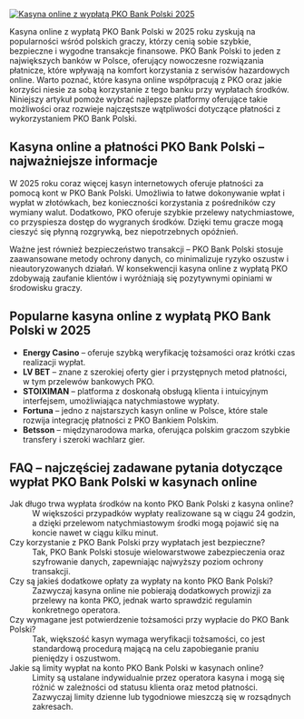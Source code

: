 [![Kasyna online z wypłatą PKO Bank Polski 2025](https://123-caf.pages.dev/gitsignup.png)](https://vrmoo.ru/Bt82HjjY)

<p>Kasyna online z wypłatą PKO Bank Polski w 2025 roku zyskują na popularności wśród polskich graczy, którzy cenią sobie szybkie, bezpieczne i wygodne transakcje finansowe. PKO Bank Polski to jeden z największych banków w Polsce, oferujący nowoczesne rozwiązania płatnicze, które wpływają na komfort korzystania z serwisów hazardowych online. Warto poznać, które kasyna online współpracują z PKO oraz jakie korzyści niesie za sobą korzystanie z tego banku przy wypłatach środków. Niniejszy artykuł pomoże wybrać najlepsze platformy oferujące takie możliwości oraz rozwieje najczęstsze wątpliwości dotyczące płatności z wykorzystaniem PKO Bank Polski.</p>  <h2>Kasyna online a płatności PKO Bank Polski – najważniejsze informacje</h2> <p>W 2025 roku coraz więcej kasyn internetowych oferuje płatności za pomocą kont w PKO Bank Polski. Umożliwia to łatwe dokonywanie wpłat i wypłat w złotówkach, bez konieczności korzystania z pośredników czy wymiany walut. Dodatkowo, PKO oferuje szybkie przelewy natychmiastowe, co przyspiesza dostęp do wygranych środków. Dzięki temu gracze mogą cieszyć się płynną rozgrywką, bez niepotrzebnych opóźnień.</p> <p>Ważne jest również bezpieczeństwo transakcji – PKO Bank Polski stosuje zaawansowane metody ochrony danych, co minimalizuje ryzyko oszustw i nieautoryzowanych działań. W konsekwencji kasyna online z wypłatą PKO zdobywają zaufanie klientów i wyróżniają się pozytywnymi opiniami w środowisku graczy.</p>  <h2>Popularne kasyna online z wypłatą PKO Bank Polski w 2025</h2> <ul> <li><strong>Energy Casino</strong> – oferuje szybką weryfikację tożsamości oraz krótki czas realizacji wypłat.</li> <li><strong>LV BET</strong> – znane z szerokiej oferty gier i przystępnych metod płatności, w tym przelewów bankowych PKO.</li> <li><strong>STOIXIMAN</strong> – platforma z doskonałą obsługą klienta i intuicyjnym interfejsem, umożliwiająca natychmiastowe wypłaty.</li> <li><strong>Fortuna</strong> – jedno z najstarszych kasyn online w Polsce, które stale rozwija integrację płatności z PKO Bankiem Polskim.</li> <li><strong>Betsson</strong> – międzynarodowa marka, oferująca polskim graczom szybkie transfery i szeroki wachlarz gier.</li> </ul>  <h2>FAQ – najczęściej zadawane pytania dotyczące wypłat PKO Bank Polski w kasynach online</h2> <dl> <dt>Jak długo trwa wypłata środków na konto PKO Bank Polski z kasyna online?</dt> <dd>W większości przypadków wypłaty realizowane są w ciągu 24 godzin, a dzięki przelewom natychmiastowym środki mogą pojawić się na koncie nawet w ciągu kilku minut.</dd> <dt>Czy korzystanie z PKO Bank Polski przy wypłatach jest bezpieczne?</dt> <dd>Tak, PKO Bank Polski stosuje wielowarstwowe zabezpieczenia oraz szyfrowanie danych, zapewniając najwyższy poziom ochrony transakcji.</dd> <dt>Czy są jakieś dodatkowe opłaty za wypłaty na konto PKO Bank Polski?</dt> <dd>Zazwyczaj kasyna online nie pobierają dodatkowych prowizji za przelewy na konta PKO, jednak warto sprawdzić regulamin konkretnego operatora.</dd> <dt>Czy wymagane jest potwierdzenie tożsamości przy wypłacie do PKO Bank Polski?</dt> <dd>Tak, większość kasyn wymaga weryfikacji tożsamości, co jest standardową procedurą mającą na celu zapobieganie praniu pieniędzy i oszustwom.</dd> <dt>Jakie są limity wypłat na konto PKO Bank Polski w kasynach online?</dt> <dd>Limity są ustalane indywidualnie przez operatora kasyna i mogą się różnić w zależności od statusu klienta oraz metod płatności. Zazwyczaj limity dzienne lub tygodniowe mieszczą się w rozsądnych zakresach.</dd> </dl>